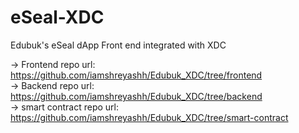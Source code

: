 # eSeal-XDC

Edubuk's eSeal dApp Front end integrated with XDC 

-> Frontend repo url: https://github.com/iamshreyashh/Edubuk_XDC/tree/frontend <br/>
-> Backend repo url: https://github.com/iamshreyashh/Edubuk_XDC/tree/backend <br/>
-> smart contract repo url: https://github.com/iamshreyashh/Edubuk_XDC/tree/smart-contract <br/>
